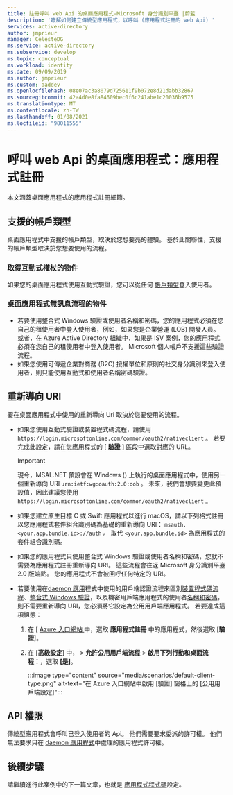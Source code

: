 ```yaml
---
title: 註冊呼叫 web Api 的桌面應用程式-Microsoft 身分識別平臺 |蔚藍
description: '瞭解如何建立傳統型應用程式，以呼叫 (應用程式註冊的 web Api) '
services: active-directory
author: jmprieur
manager: CelesteDG
ms.service: active-directory
ms.subservice: develop
ms.topic: conceptual
ms.workload: identity
ms.date: 09/09/2019
ms.author: jmprieur
ms.custom: aaddev
ms.openlocfilehash: 08e07ac3a8079d725611f9b072e8d21dabb32867
ms.sourcegitcommit: 42a4d0e8fa84609bec0f6c241abe1c20036b9575
ms.translationtype: MT
ms.contentlocale: zh-TW
ms.lasthandoff: 01/08/2021
ms.locfileid: "98011555"
---
```

# <a name="desktop-app-that-calls-web-apis-app-registration"></a>呼叫 web Api 的桌面應用程式：應用程式註冊

本文涵蓋桌面應用程式的應用程式註冊細節。

## <a name="supported-account-types"></a>支援的帳戶類型

桌面應用程式中支援的帳戶類型，取決於您想要亮的體驗。 基於此關聯性，支援的帳戶類型取決於您想要使用的流程。

### <a name="audience-for-interactive-token-acquisition"></a>取得互動式權杖的物件

如果您的桌面應用程式使用互動式驗證，您可以從任何 [帳戶類型](quickstart-register-app.md)登入使用者。

### <a name="audience-for-desktop-app-silent-flows"></a>桌面應用程式無訊息流程的物件

- 若要使用整合式 Windows 驗證或使用者名稱和密碼，您的應用程式必須在您自己的租使用者中登入使用者，例如，如果您是企業營運 (LOB) 開發人員。 或者，在 Azure Active Directory 組織中，如果是 ISV 案例，您的應用程式必須在您自己的租使用者中登入使用者。 Microsoft 個人帳戶不支援這些驗證流程。
- 如果您使用可傳遞企業對商務 (B2C) 授權單位和原則的社交身分識別來登入使用者，則只能使用互動式和使用者名稱密碼驗證。

## <a name="redirect-uris"></a>重新導向 URI

要在桌面應用程式中使用的重新導向 Uri 取決於您要使用的流程。

- 如果您使用互動式驗證或裝置程式碼流程，請使用 `https://login.microsoftonline.com/common/oauth2/nativeclient` 。 若要完成此設定，請在您應用程式的 [ **驗證** ] 區段中選取對應的 URL。

  > [!IMPORTANT]
  > 現今，MSAL.NET 預設會在 Windows () 上執行的桌面應用程式中，使用另一個重新導向 URI `urn:ietf:wg:oauth:2.0:oob` 。 未來，我們會想要變更此預設值，因此建議您使用 `https://login.microsoftonline.com/common/oauth2/nativeclient` 。

- 如果您建立原生目標 C 或 Swift 應用程式以進行 macOS，請以下列格式註冊以您應用程式套件組合識別碼為基礎的重新導向 URI： `msauth.<your.app.bundle.id>://auth` 。 取代 `<your.app.bundle.id>` 為應用程式的套件組合識別碼。
- 如果您的應用程式只使用整合式 Windows 驗證或使用者名稱和密碼，您就不需要為應用程式註冊重新導向 URI。 這些流程會往返 Microsoft 身分識別平臺2.0 版端點。 您的應用程式不會被回呼任何特定的 URI。
- 若要使用在[daemon 應用](scenario-daemon-overview.md)程式中使用的用戶端認證流程來區別[裝置程式碼流程](scenario-desktop-acquire-token.md#device-code-flow)、[整合式 Windows 驗證](scenario-desktop-acquire-token.md#integrated-windows-authentication)，以及機密用戶端應用程式的使用者[名稱和密碼](scenario-desktop-acquire-token.md#username-and-password)，則不需要重新導向 URI，您必須將它設定為公用用戶端應用程式。 若要達成這項組態︰

    1. 在 [ <a href="https://portal.azure.com/" target="_blank">Azure 入口網站 <span class="docon docon-navigate-external x-hidden-focus"></span></a>中，選取 **應用程式註冊** 中的應用程式，然後選取 [**驗證**]。
    1. 在 [**高級設定**] 中，  >  **允許公用用戶端流程**  >  **啟用下列行動和桌面流程：**，選取 **[是]**。

        :::image type="content" source="media/scenarios/default-client-type.png" alt-text="在 Azure 入口網站中啟用 [驗證] 窗格上的 [公用用戶端設定]":::

## <a name="api-permissions"></a>API 權限

傳統型應用程式會呼叫已登入使用者的 Api。 他們需要要求委派的許可權。 他們無法要求只在 [daemon 應用程式](scenario-daemon-overview.md)中處理的應用程式許可權。

## <a name="next-steps"></a>後續步驟

請繼續進行此案例中的下一篇文章，也就是 [應用程式程式碼](scenario-desktop-app-configuration.md)設定。
